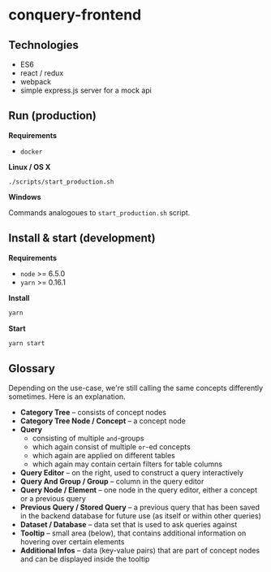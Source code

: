 # conquery-frontend

## Technologies
- ES6
- react / redux
- webpack
- simple express.js server for a mock api


## Run (production)

**Requirements**

- `docker`

**Linux / OS X**

```
./scripts/start_production.sh
```

**Windows**

Commands analogoues to `start_production.sh` script.

## Install & start (development)

**Requirements**

- `node` >= 6.5.0
- `yarn` >= 0.16.1

**Install**

```bash
yarn
```

**Start**
```bash
yarn start
```

## Glossary

Depending on the use-case, we're still calling the same concepts differently sometimes. Here is an explanation.

- **Category Tree** – consists of concept nodes
- **Category Tree Node / Concept** – a concept node
- **Query**
  - consisting of multiple `and`-groups
  - which again consist of multiple `or`-ed concepts
  - which again are applied on different tables
  - which again may contain certain filters for table columns
- **Query Editor** – on the right, used to construct a query interactively
- **Query And Group / Group** – column in the query editor
- **Query Node / Element** – one node in the query editor, either a concept or a previous query
- **Previous Query / Stored Query** – a previous query that has been saved in the backend database for future use (as itself or within other queries)
- **Dataset / Database** – data set that is used to ask queries against
- **Tooltip** – small area (below), that contains additional information on hovering over certain elements
- **Additional Infos** – data (key-value pairs) that are part of concept nodes and can be displayed inside the tooltip
